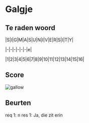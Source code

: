 # Galgje

## Te raden woord

|S|I|G|M|A|S|U|N|I|V|E|R|S|I|T|Y|

|-|-|-|-|-|-|e|

|1|2|3|4|5|6|7|8|9|10|11|12|13|14|15|16|

## Score
![gallow](./images/2.png)

## Beurten
req 1: n
res 1: Ja, die zit erin